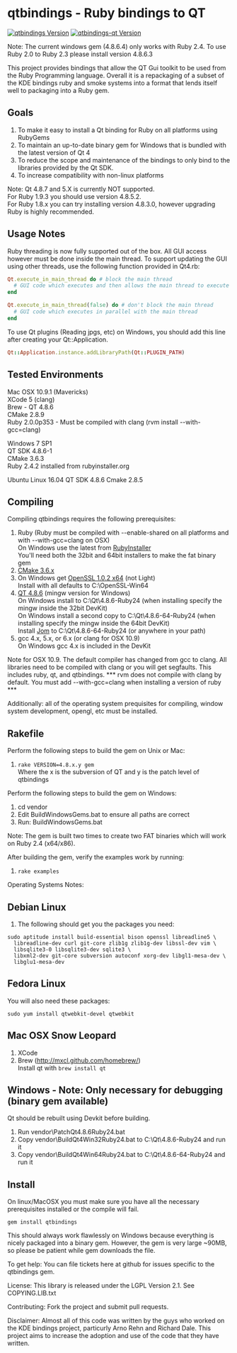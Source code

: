 # qtbindings - Ruby bindings to QT

[![qtbindings Version](https://badge.fury.io/rb/qtbindings.svg)](https://badge.fury.io/rb/qtbindings)
[![qtbindings-qt Version](https://badge.fury.io/rb/qtbindings-qt.svg)](https://badge.fury.io/rb/qtbindings-qt)

Note: The current windows gem (4.8.6.4) only works with Ruby 2.4.  To use Ruby 2.0 to Ruby 2.3 please install version 4.8.6.3

This project provides bindings that allow the QT Gui toolkit to be used from the
Ruby Programming language. Overall it is a repackaging of a subset of the KDE
bindings ruby and smoke systems into a format that lends itself well to
packaging into a Ruby gem.

Goals
-----
1.  To make it easy to install a Qt binding for Ruby on all platforms using RubyGems
2.  To maintain an up-to-date binary gem for Windows that is bundled with the latest version of Qt 4
3.  To reduce the scope and maintenance of the bindings to only bind to the libraries provided by the Qt SDK.
4.  To increase compatibility with non-linux platforms

Note: Qt 4.8.7 and 5.X is currently NOT supported.  
For Ruby 1.9.3 you should use version 4.8.5.2.  
For Ruby 1.8.x you can try installing version 4.8.3.0, however upgrading Ruby is highly recommended.  

Usage Notes
------------
Ruby threading is now fully supported out of the box. All GUI access however must be done
inside the main thread. To support updating the GUI using other threads, use the following function
provided in Qt4.rb:

```ruby
Qt.execute_in_main_thread do # block the main thread
  # GUI code which executes and then allows the main thread to execute
end

Qt.execute_in_main_thread(false) do # don't block the main thread
  # GUI code which executes in parallel with the main thread
end
```

To use Qt plugins (Reading jpgs, etc) on Windows, you should add this line after creating your Qt::Application.

```ruby
Qt::Application.instance.addLibraryPath(Qt::PLUGIN_PATH)
```

Tested Environments
--------------------
Mac OSX 10.9.1 (Mavericks)  
XCode 5 (clang)  
Brew - QT 4.8.6  
CMake 2.8.9  
Ruby 2.0.0p353 - Must be compiled with clang (rvm install <version> --with-gcc=clang)  

Windows 7 SP1  
QT SDK 4.8.6-1  
CMake 3.6.3  
Ruby 2.4.2 installed from rubyinstaller.org  

Ubuntu Linux 16.04
QT SDK 4.8.6
Cmake 2.8.5  

Compiling
---------
Compiling qtbindings requires the following prerequisites:

1.  Ruby (Ruby must be compiled with --enable-shared on all platforms and with --with-gcc=clang on OSX)  
    On Windows use the latest from [RubyInstaller](http://rubyinstaller.org/downloads/)  
    You'll need both the 32bit and 64bit installers to make the fat binary gem 
2.  [CMake 3.6.x](https://cmake.org/download)
3.  On Windows get [OpenSSL 1.0.2 x64](http://slproweb.com/products/Win32OpenSSL.html) (not Light)  
    Install with all defaults to C:\OpenSSL-Win64  
4.  [QT 4.8.6](https://download.qt.io/official_releases/qt/4.8/4.8.6/) (mingw version for Windows)  
    On Windows install to C:\Qt\4.8.6-Ruby24 (when installing specify the mingw inside the 32bit DevKit)  
    On Windows install a second copy to C:\Qt\4.8.6-64-Ruby24 (when installing specify the mingw inside the 64bit DevKit)  
    Install [Jom](https://wiki.qt.io/Jom) to C:\Qt\4.8.6-64-Ruby24 (or anywhere in your path)  
5.  gcc 4.x, 5.x, or 6.x (or clang for OSX 10.9)  
    On Windows gcc 4.x is included in the DevKit  

Note for OSX 10.9.  The default compiler has changed from gcc to clang.   All libraries need to be compiled with clang or you will get segfaults.  This includes ruby, qt, and qtbindings.  *** rvm does not compile with clang by default.  You must add --with-gcc=clang when installing a version of ruby ***

Additionally: all of the operating system prequisites for compiling, window system development, opengl, etc must be installed.

Rakefile
--------
Perform the following steps to build the gem on Unix or Mac:

1. `rake VERSION=4.8.x.y gem`  
    Where the x is the subversion of QT and y is the patch level of qtbindings

Perform the following steps to build the gem on Windows:

1. cd vendor
2. Edit BuildWindowsGems.bat to ensure all paths are correct
3. Run: BuildWindowsGems.bat

Note: The gem is built two times to create two FAT binaries which will work on Ruby 2.4 (x64/x86).

After building the gem, verify the examples work by running:

1. `rake examples`

Operating Systems Notes:

Debian Linux
------------

1. The following should get you the packages you need:

```
sudo aptitude install build-essential bison openssl libreadline5 \
  libreadline-dev curl git-core zlib1g zlib1g-dev libssl-dev vim \
  libsqlite3-0 libsqlite3-dev sqlite3 \
  libxml2-dev git-core subversion autoconf xorg-dev libgl1-mesa-dev \
  libglu1-mesa-dev
```

Fedora Linux
------------

You will also need these packages:
```
sudo yum install qtwebkit-devel qtwebkit
```

Mac OSX Snow Leopard
-----------------------

1. XCode
2. Brew (http://mxcl.github.com/homebrew/)  
   Install qt with `brew install qt`

Windows - Note: Only necessary for debugging (binary gem available)
--------
Qt should be rebuilt using Devkit before building.

1. Run vendor\PatchQt4.8.6Ruby24.bat
2. Copy vendor\BuildQt4Win32Ruby24.bat to C:\Qt\4.8.6-Ruby24 and run it
3. Copy vendor\BuildQt4Win64Ruby24.bat to C:\Qt\4.8.6-64-Ruby24 and run it

Install
------
On linux/MacOSX you must make sure you have all the necessary prerequisites
installed or the compile will fail.

    gem install qtbindings

This should always work flawlessly on Windows because everything is nicely packaged into a binary gem. However, the gem is very large ~90MB, so please be patient while gem downloads the file.

To get help:
You can file tickets here at github for issues specific to the qtbindings gem.

License:
This library is released under the LGPL Version 2.1.
See COPYING.LIB.txt

Contributing:
Fork the project and submit pull requests.

Disclaimer:
Almost all of this code was written by the guys who worked on the KDE bindings project, particurly Arno Rehn and Richard Dale. This project aims to increase the adoption and use of the code that they have written.

